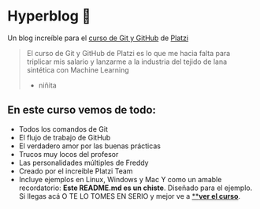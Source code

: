 # Hyperblog 💚
Un blog increíble para el [curso de Git y GitHub](https://platzi.com/cursos/git-github/ "curso de Git y GitHub") de [Platzi](https://platzi.com/ "Platzi")
> El curso de Git y GitHub de Platzi es lo que me hacìa falta para triplicar mis salario y lanzarme a la industria del tejido de lana sintética con Machine Learning
> * niñita

## En este curso vemos de todo:
* Todos los comandos de Git
* El flujo de trabajo de GitHub
* El verdadero amor por las buenas prácticas
* Trucos muy locos del profesor
* Las personalidades múltiples de Freddy
* Creado por el increible Platzi Team
* Incluye ejemplos en Linux, Windows y Mac
Y como un amable recordatorio: **Este README.md es un chiste**. Diseñado para el ejemplo. Si llegas acá O TE LO TOMES EN SERIO y mejor ve a [****ver el curso**](https://platzi.com/cursos/git-github/ "ver el curso").
